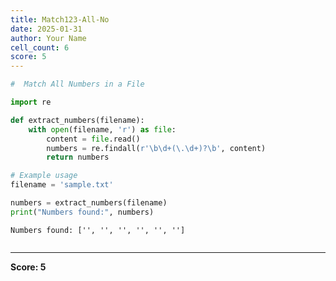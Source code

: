 ```yaml
---
title: Match123-All-No
date: 2025-01-31
author: Your Name
cell_count: 6
score: 5
---
```


```python
#  Match All Numbers in a File
```


```python
import re
```


```python
def extract_numbers(filename):
    with open(filename, 'r') as file:
        content = file.read()
        numbers = re.findall(r'\b\d+(\.\d+)?\b', content)
        return numbers
```


```python
# Example usage
filename = 'sample.txt'
```


```python
numbers = extract_numbers(filename)
print("Numbers found:", numbers)
```

    Numbers found: ['', '', '', '', '', '']



```python

```


---
**Score: 5**
